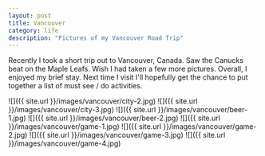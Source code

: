 ```yaml
---
layout: post
title: Vancouver
category: life
description: "Pictures of my Vancouver Road Trip"
---
```


Recently I took a short trip out to Vancouver, Canada. Saw the Canucks beat on
the Maple Leafs. Wish I had taken a few more pictures. Overall, I enjoyed my
brief stay. Next time I visit I'll hopefully get the chance to put together a
list of must see / do activities.


![]({{ site.url }}/images/vancouver/city-2.jpg)
![]({{ site.url }}/images/vancouver/city-3.jpg)
![]({{ site.url }}/images/vancouver/beer-1.jpg)
![]({{ site.url }}/images/vancouver/beer-2.jpg)
![]({{ site.url }}/images/vancouver/game-1.jpg)
![]({{ site.url }}/images/vancouver/game-2.jpg)
![]({{ site.url }}/images/vancouver/game-3.jpg)
![]({{ site.url }}/images/vancouver/game-4.jpg)
